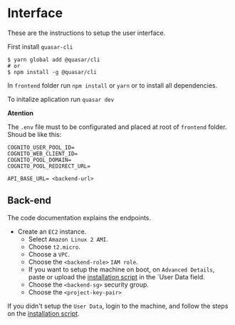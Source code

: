 # Interface

These are the instructions to setup the user interface.

First install `quasar-cli`
```
$ yarn global add @quasar/cli
# or
$ npm install -g @quasar/cli
```

In `frontend` folder run `npm install` or `yarn` or to install all dependencies.

To initalize aplication run `quasar dev`

**Atention**

The `.env` file must to be configurated and placed at root of `frontend` folder. Shoud be like this:

```
COGNITO_USER_POOL_ID=
COGNITO_WEB_CLIENT_ID=
COGNITO_POOL_DOMAIN=
COGNITO_POOL_REDIRECT_URL=

API_BASE_URL= <backend-url>
```

## Back-end

The code documentation explains the endpoints.

* Create an `EC2` instance.
  * Select `Amazon Linux 2 AMI`.
  * Choose `t2.micro`.
  * Choose a `VPC`.
  * Choose the `<backend-role>` `IAM role`.
  * If you want to setup the machine on boot, on `Advanced Details`, paste or upload the [installation script](../backend/ec2_user_data_amazonlinux.sh) in the `User Data field.
  * Choose the `<backend-sg>` security group.
  * Choose the `<project-key-pair>`

If you didn't setup the `User Data`, login to the machine, and follow the steps on the [installation script](../backend/ec2_user_data_amazonlinux.sh).
